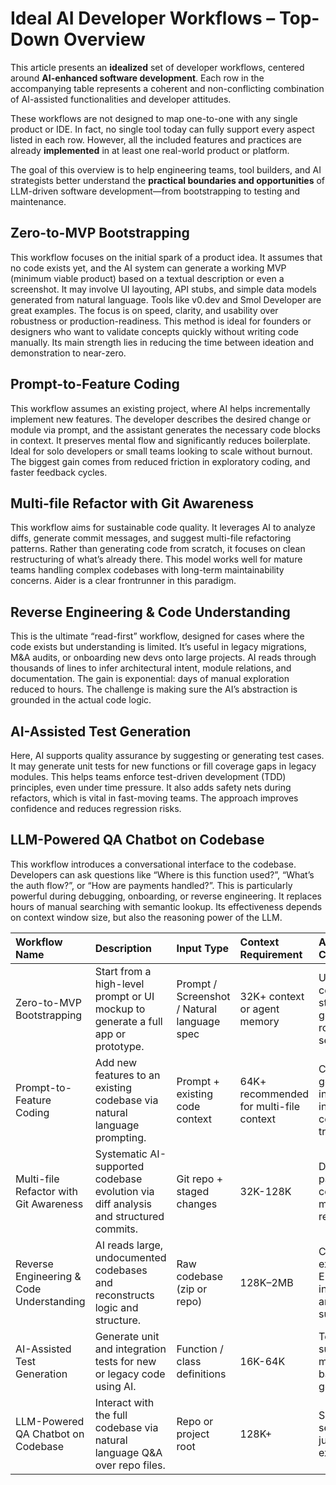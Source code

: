 # Ideal AI Developer Workflows – Top-Down Overview

This article presents an **idealized** set of developer workflows, centered around **AI-enhanced software development**. Each row in the accompanying table represents a coherent and non-conflicting combination of AI-assisted functionalities and developer attitudes. 

These workflows are not designed to map one-to-one with any single product or IDE. In fact, no single tool today can fully support every aspect listed in each row. However, all the included features and practices are already **implemented** in at least one real-world product or platform.

The goal of this overview is to help engineering teams, tool builders, and AI strategists better understand the **practical boundaries and opportunities** of LLM-driven software development—from bootstrapping to testing and maintenance.


## Zero-to-MVP Bootstrapping
This workflow focuses on the initial spark of a product idea. It assumes that no code exists yet, and the AI system can generate a working MVP (minimum viable product) based on a textual description or even a screenshot. 
It may involve UI layouting, API stubs, and simple data models generated from natural language. Tools like v0.dev and Smol Developer are great examples.
The focus is on speed, clarity, and usability over robustness or production-readiness.
This method is ideal for founders or designers who want to validate concepts quickly without writing code manually.
Its main strength lies in reducing the time between ideation and demonstration to near-zero.

## Prompt-to-Feature Coding
This workflow assumes an existing project, where AI helps incrementally implement new features. 
The developer describes the desired change or module via prompt, and the assistant generates the necessary code blocks in context. 
It preserves mental flow and significantly reduces boilerplate. 
Ideal for solo developers or small teams looking to scale without burnout. 
The biggest gain comes from reduced friction in exploratory coding, and faster feedback cycles.

## Multi-file Refactor with Git Awareness
This workflow aims for sustainable code quality. 
It leverages AI to analyze diffs, generate commit messages, and suggest multi-file refactoring patterns. 
Rather than generating code from scratch, it focuses on clean restructuring of what’s already there. 
This model works well for mature teams handling complex codebases with long-term maintainability concerns. 
Aider is a clear frontrunner in this paradigm.

## Reverse Engineering & Code Understanding
This is the ultimate “read-first” workflow, designed for cases where the code exists but understanding is limited. 
It’s useful in legacy migrations, M&A audits, or onboarding new devs onto large projects. 
AI reads through thousands of lines to infer architectural intent, module relations, and documentation. 
The gain is exponential: days of manual exploration reduced to hours. 
The challenge is making sure the AI’s abstraction is grounded in the actual code logic.

## AI-Assisted Test Generation
Here, AI supports quality assurance by suggesting or generating test cases. 
It may generate unit tests for new functions or fill coverage gaps in legacy modules. 
This helps teams enforce test-driven development (TDD) principles, even under time pressure. 
It also adds safety nets during refactors, which is vital in fast-moving teams. 
The approach improves confidence and reduces regression risks.

## LLM-Powered QA Chatbot on Codebase
This workflow introduces a conversational interface to the codebase. 
Developers can ask questions like “Where is this function used?”, “What’s the auth flow?”, or “How are payments handled?”. 
This is particularly powerful during debugging, onboarding, or reverse engineering. 
It replaces hours of manual searching with semantic lookup. 
Its effectiveness depends on context window size, but also the reasoning power of the LLM.

| Workflow Name                            | Description                                                                          | Input Type                                  | Context Requirement                     | AI Capabilities                                       | Cumulative Value                                   | Platform                  | Typical Tools                    | Strength                                | Limitation                                 |
|:-----------------------------------------|:-------------------------------------------------------------------------------------|:--------------------------------------------|:----------------------------------------|:------------------------------------------------------|:---------------------------------------------------|:--------------------------|:---------------------------------|:----------------------------------------|:-------------------------------------------|
| Zero-to-MVP Bootstrapping                | Start from a high-level prompt or UI mockup to generate a full app or prototype.     | Prompt / Screenshot / Natural language spec | 32K+ context or agent memory            | UI-to-code, full-stack generation, routing setup      | Rapid prototyping, consistency, time-to-first-demo | Web UI / VSCode plugin    | v0.dev, Smol Developer, Uizard   | Speed from idea to deployable prototype | Not production-grade without manual review |
| Prompt-to-Feature Coding                 | Add new features to an existing codebase via natural language prompting.             | Prompt + existing code context              | 64K+ recommended for multi-file context | Code generation, inline insertion, context tracking   | Faster implementation, reduced context-switch      | VSCode / Cursor / Web IDE | Cursor, Copilot, WindSurf        | Speed and flow in iterative tasks       | Style and test quality need review         |
| Multi-file Refactor with Git Awareness   | Systematic AI-supported codebase evolution via diff analysis and structured commits. | Git repo + staged changes                   | 32K-128K                                | Diff explain, patch gen, commit message, refactor     | Maintainability + code hygiene                     | CLI / GitHub PR           | Aider, CodiumAI                  | Safe and explainable code changes       | Manual review still necessary              |
| Reverse Engineering & Code Understanding | AI reads large, undocumented codebases and reconstructs logic and structure.         | Raw codebase (zip or repo)                  | 128K–2MB                                | Code explanation, ERD inference, architecture summary | Team onboarding, legacy modernization              | Web UI / CLI / Notebook   | Continue, Sourcery, Codeium Chat | Context-building and knowledge capture  | Some assumptions may be incorrect          |
| AI-Assisted Test Generation              | Generate unit and integration tests for new or legacy code using AI.                 | Function / class definitions                | 16K-64K                                 | Test suggestion, mutation-based test gen              | Coverage and quality assurance boost               | IDE / CLI / CI pipeline   | CodiumAI, Refact, TestGPT        | Quick regression coverage               | Edge cases may be missed                   |
| LLM-Powered QA Chatbot on Codebase       | Interact with the full codebase via natural language Q&A over repo files.            | Repo or project root                        | 128K+                                   | Semantic search, file jumping, explanation            | Accelerated knowledge transfer and bug tracking    | Web chat / CLI            | Phind, Codeium Chat, Continue    | Just-in-time domain support             | Accuracy dependent on LLM reasoning        |
